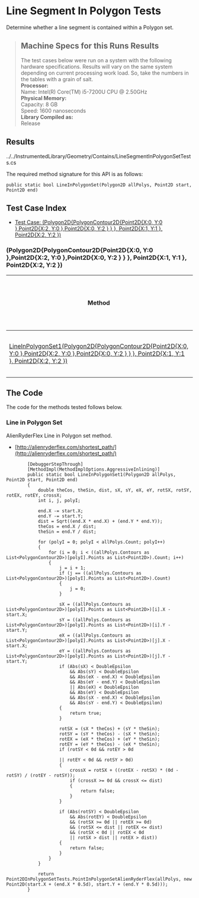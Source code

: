 # Line Segment In Polygon Tests

Determine whether a line segment is contained within a Polygon set.

> ## Machine Specs for this Runs Results
> The test cases below were run on a system with the following hardware specifications. Results will vary on the same system depending on current processing work load. So, take the numbers in the tables with a grain of salt.  
> **Processor:**  
> Name: Intel(R) Core(TM) i5-7200U CPU @ 2.50GHz  
  > **Physical Memory:**  
> Capacity: 8 GB  
> Speed: 1600 nanoseconds  
  > **Library Compiled as:**  
> Release  

## Results

../../InstrumentedLibrary/Geometry/Contains/LineSegmentInPolygonSetTests.cs

The required method signature for this API is as follows:

```CSharp
public static bool LineInPolygonSet(Polygon2D allPolys, Point2D start, Point2D end)
```

## Test Case Index

- [Test Case: (Polygon2D{PolygonContour2D{Point2D{X:0, Y:0 },Point2D{X:2, Y:0 },Point2D{X:0, Y:2 } } }, Point2D{X:1, Y:1 }, Point2D{X:2, Y:2 })](#Polygon2D{PolygonContour2D{Point2D{X:0,-Y:0-},Point2D{X:2,-Y:0-},Point2D{X:0,-Y:2-}-}-},-Point2D{X:1,-Y:1-},-Point2D{X:2,-Y:2-})

### (Polygon2D{PolygonContour2D{Point2D{X:0, Y:0 },Point2D{X:2, Y:0 },Point2D{X:0, Y:2 } } }, Point2D{X:1, Y:1 }, Point2D{X:2, Y:2 })

| Method | Results (Actual, Expected) | Time (Trials, Elapsed time, Average running time) | Notes |
|---|---|---|---|
| [LineInPolygonSet1(Polygon2D{PolygonContour2D{Point2D{X:0, Y:0 },Point2D{X:2, Y:0 },Point2D{X:0, Y:2 } } }, Point2D{X:1, Y:1 }, Point2D{X:2, Y:2 })](#Line-in-Polygon-Set) | False != True | 10000 in 20 ms. 0.002 ms. average | polygon, point. |

## The Code

The code for the methods tested follows below.

### Line in Polygon Set

AlienRyderFlex Line in Polygon set method.  
- [http://alienryderflex.com/shortest_path/](http://alienryderflex.com/shortest_path/)

```CSharp
        [DebuggerStepThrough]
        [MethodImpl(MethodImplOptions.AggressiveInlining)]
        public static bool LineInPolygonSet1(Polygon2D allPolys, Point2D start, Point2D end)
        {
            double theCos, theSin, dist, sX, sY, eX, eY, rotSX, rotSY, rotEX, rotEY, crossX;
            int i, j, polyI;

            end.X -= start.X;
            end.Y -= start.Y;
            dist = Sqrt((end.X * end.X) + (end.Y * end.Y));
            theCos = end.X / dist;
            theSin = end.Y / dist;

            for (polyI = 0; polyI < allPolys.Count; polyI++)
            {
                for (i = 0; i < ((allPolys.Contours as List<PolygonContour2D>)[polyI].Points as List<Point2D>).Count; i++)
                {
                    j = i + 1;
                    if (j == ((allPolys.Contours as List<PolygonContour2D>)[polyI].Points as List<Point2D>).Count)
                    {
                        j = 0;
                    }

                    sX = ((allPolys.Contours as List<PolygonContour2D>)[polyI].Points as List<Point2D>)[i].X - start.X;
                    sY = ((allPolys.Contours as List<PolygonContour2D>)[polyI].Points as List<Point2D>)[i].Y - start.Y;
                    eX = ((allPolys.Contours as List<PolygonContour2D>)[polyI].Points as List<Point2D>)[j].X - start.X;
                    eY = ((allPolys.Contours as List<PolygonContour2D>)[polyI].Points as List<Point2D>)[j].Y - start.Y;
                    if (Abs(sX) < DoubleEpsilon
                        && Abs(sY) < DoubleEpsilon
                        && Abs(eX - end.X) < DoubleEpsilon
                        && Abs(eY - end.Y) < DoubleEpsilon
                        || Abs(eX) < DoubleEpsilon
                        && Abs(eY) < DoubleEpsilon
                        && Abs(sX - end.X) < DoubleEpsilon
                        && Abs(sY - end.Y) < DoubleEpsilon)
                    {
                        return true;
                    }

                    rotSX = (sX * theCos) + (sY * theSin);
                    rotSY = (sY * theCos) - (sX * theSin);
                    rotEX = (eX * theCos) + (eY * theSin);
                    rotEY = (eY * theCos) - (eX * theSin);
                    if (rotSY < 0d && rotEY > 0d

                    || rotEY < 0d && rotSY > 0d)
                    {
                        crossX = rotSX + ((rotEX - rotSX) * (0d - rotSY) / (rotEY - rotSY));
                        if (crossX >= 0d && crossX <= dist)
                        {
                            return false;
                        }
                    }

                    if (Abs(rotSY) < DoubleEpsilon
                        && Abs(rotEY) < DoubleEpsilon
                        && (rotSX >= 0d || rotEX >= 0d)
                        && (rotSX <= dist || rotEX <= dist)
                        && (rotSX < 0d || rotEX < 0d
                        || rotSX > dist || rotEX > dist))
                    {
                        return false;
                    }
                }
            }

            return Point2DInPolygonSetTests.PointInPolygonSetAlienRyderFlex(allPolys, new Point2D(start.X + (end.X * 0.5d), start.Y + (end.Y * 0.5d)));
        }
```

